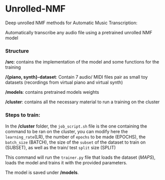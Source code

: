 # Unrolled-NMF
Deep unrolled NMF methods for Automatic Music Transcription:

Automatically transcribe any audio file using a pretrained unrolled NMF model

### Structure

**/src**:
    contains the implementation of the model and some functions for the training

**/{piano, synth}-dataset**:
    Contain 7 audio/ MIDI files pair as small toy datasets (recordings from virtual piano and virtual synth)

**/models**:
    contains pretrained models weights

**/cluster**:
    contains all the necessary material to run a training on the cluster

### Steps to train:

In the **/cluster** folder, the `job_script.sh` file is the one containing the command to be ran on the cluster, you can modify here the `learning_rate`(LR), the number of `epochs` to be made (EPOCHS), the `batch_size` (BATCH), the size of the `subset` of the dataset to train on (SUBSET), as well as the train/ test `split` size (SPLIT) 

This command will run the `trainer.py` file that loads the dataset (*MAPS*), loads the model and trains it with the provided parameters.

The model is saved under **/models**.

